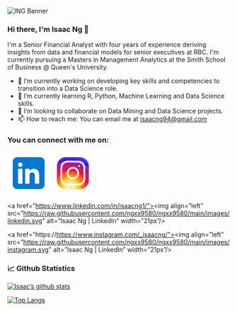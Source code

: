 ![ING Banner](https://user-images.githubusercontent.com/86623708/146691106-9e240cd4-d506-4b02-b0f5-4203dcf0058f.png)

### Hi there, I'm Isaac Ng 👋

I'm a Senior Financial Analyst with four years of experience deriving insights from data and financial models for senior executives at RBC.  I'm currently pursuing a Masters in Management Analytics at the Smith School of Business @ Queen's University.

- 🔭 I’m currently working on developing key skills and competencies to transition into a Data Science role. 
- 🌱 I’m currently learning R, Python, Machine Learning and Data Science skills. 
- 👯 I’m looking to collaborate on Data Mining and Data Science projects. 
- 📫 How to reach me: You can email me at isaacng94@gmail.com

### You can connect with me on:

[![Linkedin Logo](/images/linkedin.svg)](www.linkedin.com/in/isaacng1/)
[![Instagram Logo](/images/instagram.svg)](/www.instagram.com/_isaacng/)

<a href=”https://www.linkedin.com/in/isaacng1/"><img align=”left” src=”https://raw.githubusercontent.com/ngxx9580/ngxx9580/main/images/linkedin.svg" alt=”Isaac Ng | LinkedIn” width=”21px”/></a>

<a href=”https://https://www.instagram.com/_isaacng/"><img align=”left” src=”https://raw.githubusercontent.com/ngxx9580/ngxx9580/main/images/instagram.svg" alt=”Isaac Ng | LinkedIn” width=”21px”/></a>



### 📈 Github Statistics
[![Isaac’s github stats](https://github-readme-stats.vercel.app/api?username=ngxx9580)](https://github.com/ngxx9580)

[![Top Langs](https://github-readme-stats.vercel.app/api/top-langs/?username=ngxx9580&layout=compact)](https://github.com/ngxx9580)


<!--
**ngxx9580/ngxx9580** is a ✨ _special_ ✨ repository because its `README.md` (this file) appears on your GitHub profile.

Here are some ideas to get you started:

- 🔭 I’m currently working on developing key skills and competencies to transition into a Data Science role. 
- 🌱 I’m currently learning R, Python, Machine Learning, Data Science and Data Analytic skills. 
- 👯 I’m looking to collaborate on Data Mining and Data Science projects. 
- 📫 How to reach me: You can email me at isaacng94@gmail.com
- ⚡ Fun fact: ...
-->
